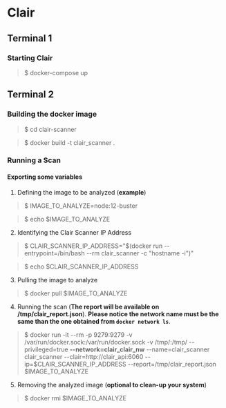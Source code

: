 # Clair

## Terminal 1

### Starting Clair 

> $ docker-compose up

## Terminal 2

### Building the docker image

> $ cd clair-scanner

> $ docker build -t clair_scanner .

### Running a Scan

#### Exporting some variables

1. Defining the image to be analyzed (**example**)

> $ IMAGE_TO_ANALYZE=node:12-buster

> $ echo $IMAGE_TO_ANALYZE
  
2. Identifying the Clair Scanner IP Address

> $ CLAIR_SCANNER_IP_ADDRESS="$(docker run --entrypoint=/bin/bash --rm clair_scanner -c "hostname -i")"

> $ echo $CLAIR_SCANNER_IP_ADDRESS

3. Pulling the image to analyze

> $ docker pull $IMAGE_TO_ANALYZE

4. Running the scan (**The report will be available on /tmp/clair_report.json**). **Please notice the network name must be the same than the one obtained from `docker network ls`**.

> $ docker run -it --rm -p 9279:9279 -v /var/run/docker.sock:/var/run/docker.sock -v /tmp/:/tmp/ --privileged=true **--network=clair_clair_nw** --name=clair_scanner clair_scanner --clair=http://clair_api:6060 --ip=$CLAIR_SCANNER_IP_ADDRESS --report=/tmp/clair_report.json $IMAGE_TO_ANALYZE

5. Removing the analyzed image (**optional to clean-up your system**)

> $ docker rmi $IMAGE_TO_ANALYZE